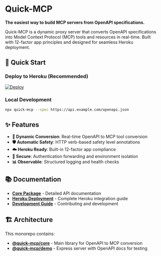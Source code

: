 # Quick-MCP

**The easiest way to build MCP servers from OpenAPI specifications.**

Quick-MCP is a dynamic proxy server that converts OpenAPI specifications into Model Context Protocol (MCP) tools and resources in real-time. Built with 12-factor app principles and designed for seamless Heroku deployment.

## 🚀 Quick Start

### Deploy to Heroku (Recommended)
[![Deploy](https://www.herokucdn.com/deploy/button.svg)](https://heroku.com/deploy?template=https://github.com/your-org/quick-mcp)

### Local Development
```bash
npx quick-mcp --spec https://api.example.com/openapi.json
```

## ✨ Features

- **🔄 Dynamic Conversion**: Real-time OpenAPI to MCP tool conversion
- **🛡️ Automatic Safety**: HTTP verb-based safety level annotations
- **☁️ Heroku Ready**: Built-in 12-factor app compliance
- **🔐 Secure**: Authentication forwarding and environment isolation
- **📊 Observable**: Structured logging and health checks

## 📚 Documentation

- **[Core Package](packages/core/README.md)** - Detailed API documentation
- **[Heroku Deployment](HEROKU.md)** - Complete Heroku integration guide
- **[Development Guide](CLAUDE.md)** - Contributing and development

## 🏗️ Architecture

This monorepo contains:
- **[@quick-mcp/core](packages/core/)** - Main library for OpenAPI to MCP conversion
- **[@quick-mcp/demo](packages/demo/)** - Express server with OpenAPI docs for testing

